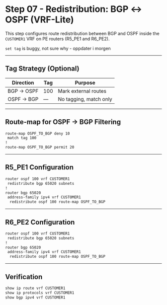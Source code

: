 # Step 07 - Redistribution: BGP ↔ OSPF (VRF-Lite)

This step configures route redistribution between BGP and OSPF inside the `CUSTOMER1` VRF on PE routers (R5_PE1 and R6_PE2).

`set tag` is buggy, not sure why - oppdater i morgen

---

## Tag Strategy (Optional)

| Direction  | Tag | Purpose                |
| ---------- | --- | ---------------------- |
| BGP → OSPF | 100 | Mark external routes   |
| OSPF → BGP | —   | No tagging, match only |

---

## Route-map for OSPF → BGP Filtering

```bash
route-map OSPF_TO_BGP deny 10
 match tag 100
!
route-map OSPF_TO_BGP permit 20
```

---

## R5_PE1 Configuration

```bash
router ospf 100 vrf CUSTOMER1
 redistribute bgp 65020 subnets
!
router bgp 65020
 address-family ipv4 vrf CUSTOMER1
  redistribute ospf 100 route-map OSPF_TO_BGP
```

---

## R6_PE2 Configuration

```bash
router ospf 100 vrf CUSTOMER1
 redistribute bgp 65020 subnets
!
router bgp 65020
 address-family ipv4 vrf CUSTOMER1
  redistribute ospf 100 route-map OSPF_TO_BGP
```

---

## Verification

```bash
show ip route vrf CUSTOMER1
show ip protocols vrf CUSTOMER1
show bgp ipv4 vrf CUSTOMER1
```